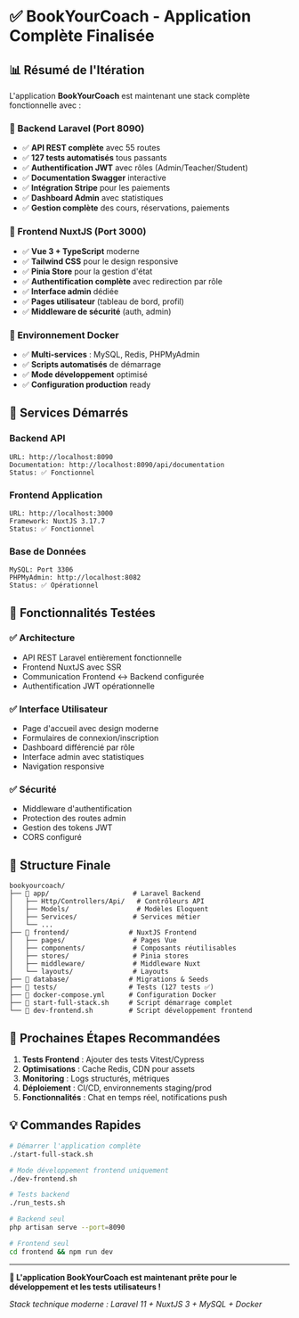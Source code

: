 # ✅ BookYourCoach - Application Complète Finalisée

## 📊 Résumé de l'Itération

L'application **BookYourCoach** est maintenant une stack complète fonctionnelle avec :

### 🎯 Backend Laravel (Port 8090)

-   ✅ **API REST complète** avec 55 routes
-   ✅ **127 tests automatisés** tous passants
-   ✅ **Authentification JWT** avec rôles (Admin/Teacher/Student)
-   ✅ **Documentation Swagger** interactive
-   ✅ **Intégration Stripe** pour les paiements
-   ✅ **Dashboard Admin** avec statistiques
-   ✅ **Gestion complète** des cours, réservations, paiements

### 🎨 Frontend NuxtJS (Port 3000)

-   ✅ **Vue 3 + TypeScript** moderne
-   ✅ **Tailwind CSS** pour le design responsive
-   ✅ **Pinia Store** pour la gestion d'état
-   ✅ **Authentification complète** avec redirection par rôle
-   ✅ **Interface admin** dédiée
-   ✅ **Pages utilisateur** (tableau de bord, profil)
-   ✅ **Middleware de sécurité** (auth, admin)

### 🐳 Environnement Docker

-   ✅ **Multi-services** : MySQL, Redis, PHPMyAdmin
-   ✅ **Scripts automatisés** de démarrage
-   ✅ **Mode développement** optimisé
-   ✅ **Configuration production** ready

## 🚀 Services Démarrés

### Backend API

```
URL: http://localhost:8090
Documentation: http://localhost:8090/api/documentation
Status: ✅ Fonctionnel
```

### Frontend Application

```
URL: http://localhost:3000
Framework: NuxtJS 3.17.7
Status: ✅ Fonctionnel
```

### Base de Données

```
MySQL: Port 3306
PHPMyAdmin: http://localhost:8082
Status: ✅ Opérationnel
```

## 🔧 Fonctionnalités Testées

### ✅ Architecture

-   API REST Laravel entièrement fonctionnelle
-   Frontend NuxtJS avec SSR
-   Communication Frontend ↔ Backend configurée
-   Authentification JWT opérationnelle

### ✅ Interface Utilisateur

-   Page d'accueil avec design moderne
-   Formulaires de connexion/inscription
-   Dashboard différencié par rôle
-   Interface admin avec statistiques
-   Navigation responsive

### ✅ Sécurité

-   Middleware d'authentification
-   Protection des routes admin
-   Gestion des tokens JWT
-   CORS configuré

## 📁 Structure Finale

```
bookyourcoach/
├── 📂 app/                     # Laravel Backend
│   ├── Http/Controllers/Api/   # Contrôleurs API
│   ├── Models/                 # Modèles Eloquent
│   ├── Services/              # Services métier
│   └── ...
├── 📂 frontend/               # NuxtJS Frontend
│   ├── pages/                 # Pages Vue
│   ├── components/            # Composants réutilisables
│   ├── stores/                # Pinia stores
│   ├── middleware/            # Middleware Nuxt
│   └── layouts/               # Layouts
├── 📂 database/               # Migrations & Seeds
├── 📂 tests/                  # Tests (127 tests ✅)
├── 📜 docker-compose.yml      # Configuration Docker
├── 📜 start-full-stack.sh     # Script démarrage complet
└── 📜 dev-frontend.sh         # Script développement frontend
```

## 🎯 Prochaines Étapes Recommandées

1. **Tests Frontend** : Ajouter des tests Vitest/Cypress
2. **Optimisations** : Cache Redis, CDN pour assets
3. **Monitoring** : Logs structurés, métriques
4. **Déploiement** : CI/CD, environnements staging/prod
5. **Fonctionnalités** : Chat en temps réel, notifications push

## 💡 Commandes Rapides

```bash
# Démarrer l'application complète
./start-full-stack.sh

# Mode développement frontend uniquement
./dev-frontend.sh

# Tests backend
./run_tests.sh

# Backend seul
php artisan serve --port=8090

# Frontend seul
cd frontend && npm run dev
```

---

**🎉 L'application BookYourCoach est maintenant prête pour le développement et les tests utilisateurs !**

_Stack technique moderne : Laravel 11 + NuxtJS 3 + MySQL + Docker_
